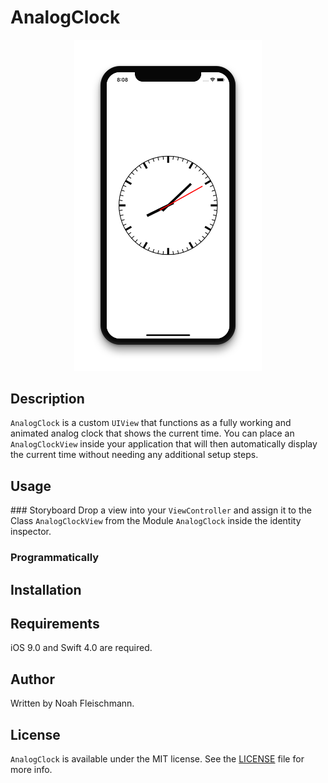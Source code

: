 # AnalogClock

<p align="center"><img src ="/assets/showcase.png" width="300px"/></p>

## Description

`AnalogClock` is a custom `UIView` that functions as a fully working and animated analog clock that shows the current time. You can place an `AnalogClockView` inside your application that will then automatically display the current time without needing any additional setup steps.

## Usage

### Storyboard
Drop a view into your `ViewController` and assign it to the Class `AnalogClockView` from the Module `AnalogClock` inside the identity inspector.

### Programmatically

## Installation

## Requirements

iOS 9.0 and Swift 4.0 are required.

## Author

Written by Noah Fleischmann.

## License

`AnalogClock` is available under the MIT license. See the [LICENSE](LICENSE) file for more info.
